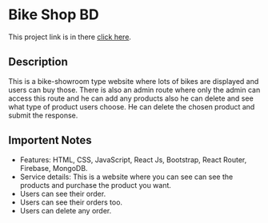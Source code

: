 # Bike Shop BD

This project link is in there [click here](https://bikeshop-8705b.web.app/).

## Description
This is a bike-showroom type website where lots of bikes are displayed and users can buy those. There is also an admin route where only the admin can access this route and he can add any products also he can delete and see what type of product users choose. He can delete the chosen product and submit the response.

## Importent Notes
* Features: HTML, CSS, JavaScript, React Js, Bootstrap, React Router, Firebase, MongoDB.
* Service details: This is a website where you can see can see the products and purchase the product you want.
* Users can see their order. 
* Users can see their orders too.
* Users can delete any order.
